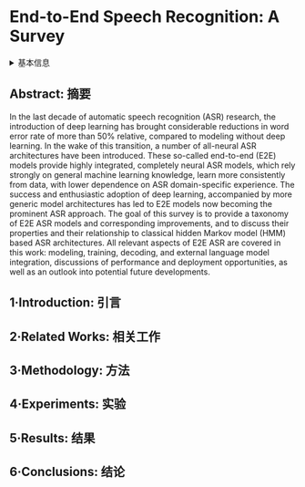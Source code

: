 # End-to-End Speech Recognition: A Survey

<details>
<summary>基本信息</summary>

- 标题: "End-to-End Speech Recognition: A Survey"
- 作者:
  - 01 Rohit Prabhavalkar
  - 02 Takaaki Hori
  - 03 Tara N.Sainath
  - 04 Ralf Schluter
  - 05 Shinji Watanabe
- 链接:
  - [ArXiv](https://arxiv.org/abs/2303.03329v1)
  - [Publication](https://doi.org/10.1109/TASLP.2023.3328283)
  - [Github]()
  - [Demo]()
- 文件:
  - [ArXiv](PDF/2023.03.03__2303.03329v1__Survey__End-to-End_Speech_Recognition__A_Survey.pdf)
  - [Publication](PDF/2023.02.21__2303.03329p0__Survey__End-to-End_Speech_Recognition__A_Survey_TASLP2023.pdf)

</details>

## Abstract: 摘要

In the last decade of automatic speech recognition (ASR) research, the introduction of deep learning has brought considerable reductions in word error rate of more than 50% relative, compared to modeling without deep learning.
In the wake of this transition, a number of all-neural ASR architectures have been introduced.
These so-called end-to-end (E2E) models provide highly integrated, completely neural ASR models, which rely strongly on general machine learning knowledge, learn more consistently from data, with lower dependence on ASR domain-specific experience.
The success and enthusiastic adoption of deep learning, accompanied by more generic model architectures has led to E2E models now becoming the prominent ASR approach.
The goal of this survey is to provide a taxonomy of E2E ASR models and corresponding improvements, and to discuss their properties and their relationship to classical hidden Markov model (HMM) based ASR architectures.
All relevant aspects of E2E ASR are covered in this work: modeling, training, decoding, and external language model integration, discussions of performance and deployment opportunities, as well as an outlook into potential future developments.

## 1·Introduction: 引言

## 2·Related Works: 相关工作

## 3·Methodology: 方法

## 4·Experiments: 实验

## 5·Results: 结果

## 6·Conclusions: 结论